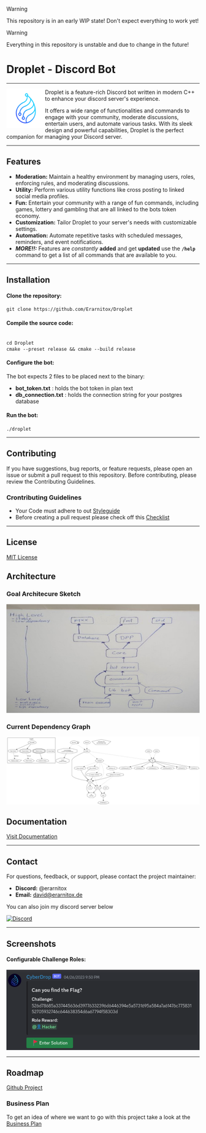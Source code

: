 > [!WARNING]
> This repository is in an early WIP state! Don't expect everything to work yet!

> [!WARNING]
> Everything in this repository is unstable and due to change in the future!

# Droplet - Discord Bot
---
<img src="res/logo.png" width="20%" align="left"></img>

Droplet is a feature-rich Discord bot written in modern C++ to enhance your discord server's experience. 

It offers a wide range of functionalities and commands to engage with your community, moderate discussions, entertain users, and automate various tasks. With its sleek design and powerful capabilities, Droplet is the perfect companion for managing your Discord server.


---

## Features

- **Moderation:** Maintain a healthy environment by managing users, roles, enforcing rules, and moderating discussions.
- **Utility:** Perform various utility functions like cross posting to linked social media profiles.
- **Fun:** Entertain your community with a range of fun commands, including games, lottery and gambling that are all linked to the bots token economy.
- **Customization:** Tailor Droplet to your server's needs with customizable settings.
- **Automation:** Automate repetitive tasks with scheduled messages, reminders, and event notifications.
- ***MORE!!:*** Features are *constantly* **added** and get **updated** use the **`/help`** command to get a list of all commands that are available to you.

---

## Installation

#### Clone the repository:

```shell
git clone https://github.com/Erarnitox/Droplet
```

#### Compile the source code:

```shell

cd Droplet
cmake --preset release && cmake --build release
```

#### Configure the bot:

The bot expects 2 files to be placed next to the binary:
- **bot_token.txt** : holds the bot token in plan text
- **db_connection.txt** : holds the connection string for your postgres database


#### Run the bot:

```shell
./droplet
```

---

## Contributing

If you have suggestions, bug reports, or feature requests, please open an issue or submit a pull request to this repository.
Before contributing, please review the Contributing Guidelines.

### Crontributing Guidelines
- Your Code must adhere to out [Styleguide](./docs/styleguide.md)
- Before creating a pull request please check off this [Checklist](./docs/checklist.md)

---

## License

[MIT License](./LICENSE)

## Architecture
### Goal Architecure Sketch
![architecture](docs/architecture.png)

### Current Dependency Graph
![dep_graph](docs/dep_graph.png)

## Documentation
[Visit Documentation](https://droplet.erarnitox.de/doxygen/html/)

---

## Contact

For questions, feedback, or support, please contact the project maintainer:

- **Discord:** @erarnitox
- **Email:** david@erarnitox.de

You can also join my discord server below

[![Discord](https://dcbadge.vercel.app/api/server/T3YvMPkZEd)](https://discord.dropsoft.org)

---

## Screenshots

#### Configurable Challenge Roles:
![challenge_role](docs/challenge_role.png)

---

## Roadmap
[Github Project](https://github.com/users/Erarnitox/projects/1/views/1)

### Business Plan
To get an idea of where we want to go with this project take a look at the [Business Plan](./docs/business_plan.md)